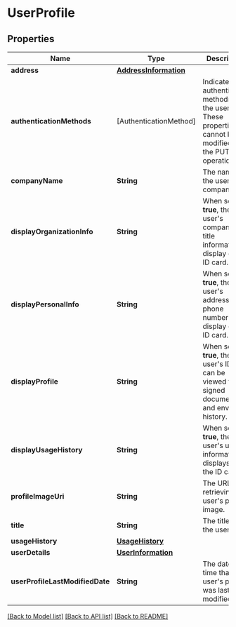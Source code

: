 # UserProfile

## Properties
Name | Type | Description | Notes
------------ | ------------- | ------------- | -------------
**address** | [**AddressInformation**](AddressInformation.md) |  | [optional] 
**authenticationMethods** | [AuthenticationMethod] | Indicates the authentication methods that the user uses. These properties cannot be modified by the PUT operation.  | [optional] 
**companyName** | **String** | The name of the user&#39;s company. | [optional] 
**displayOrganizationInfo** | **String** |  When set to **true**, the user&#39;s company and title information display on the ID card.  | [optional] 
**displayPersonalInfo** | **String** | When set to **true**, the user&#39;s address and phone number display on the ID card. | [optional] 
**displayProfile** | **String** | When set to **true**, the user&#39;s ID card can be viewed from signed documents and envelope history. | [optional] 
**displayUsageHistory** | **String** | When set to **true**, the user&#39;s usage information displays on the ID card. | [optional] 
**profileImageUri** | **String** | The URL for retrieving the user&#39;s profile image. | [optional] 
**title** | **String** | The title of the user. | [optional] 
**usageHistory** | [**UsageHistory**](UsageHistory.md) |  | [optional] 
**userDetails** | [**UserInformation**](UserInformation.md) |  | [optional] 
**userProfileLastModifiedDate** | **String** | The date and time that the user&#39;s profile was last modified. | [optional] 

[[Back to Model list]](../README.md#documentation-for-models) [[Back to API list]](../README.md#documentation-for-api-endpoints) [[Back to README]](../README.md)


